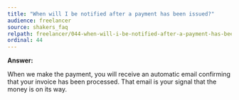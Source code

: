 ```yaml
---
title: "When will I be notified after a payment has been issued?"
audience: freelancer
source: shakers_faq
relpath: freelancer/044-when-will-i-be-notified-after-a-payment-has-been-issued.md
ordinal: 44
---
```


**Answer:**

When we make the payment, you will receive an automatic email confirming that your invoice has been processed.
That email is your signal that the money is on its way.
